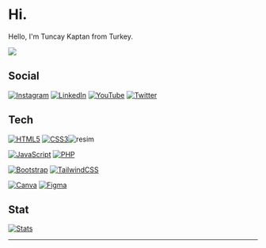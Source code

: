 # Hi.
Hello, I'm Tuncay Kaptan from Turkey.

[![](https://visitcount.itsvg.in/api?id=tuncaykaptan&icon=2&color=12)](#)

## Social
[![Instagram](https://img.shields.io/badge/Instagram-%23E4405F.svg?logo=Instagram&logoColor=white)](https://instagram.com/tunc.ayy)
[![LinkedIn](https://img.shields.io/badge/LinkedIn-%230077B5.svg?logo=linkedin&logoColor=white)](https://linkedin.com/in/tuncay-kaptan-828958201)
[![YouTube](https://img.shields.io/badge/YouTube-%23FF0000.svg?logo=YouTube&logoColor=white)](https://youtube.com/@tuncaykaptandev) 
[![Twitter](https://img.shields.io/badge/Twitter-%231DA1F2.svg?logo=Twitter&logoColor=white)](https://twitter.com/tuncaykptn)

## Tech
[![HTML5](https://img.shields.io/badge/html5-%23E34F26.svg?style=for-the-badge&logo=html5&logoColor=white)](#)
[![CSS3](https://img.shields.io/badge/css3-%231572B6.svg?style=for-the-badge&logo=css3&logoColor=white)](#)![resim](https://user-images.githubusercontent.com/75607066/213886786-3e94f867-fcaf-40ea-a7fd-25bfd046d39a.png)

[![JavaScript](https://img.shields.io/badge/javascript-%23323330.svg?style=for-the-badge&logo=javascript&logoColor=%23F7DF1E)](#)
[![PHP](https://img.shields.io/badge/php-%23777BB4.svg?style=for-the-badge&logo=php&logoColor=white)](#)

[![Bootstrap](https://img.shields.io/badge/bootstrap-%23563D7C.svg?style=for-the-badge&logo=bootstrap&logoColor=white)](#)
[![TailwindCSS](https://img.shields.io/badge/tailwindcss-%2338B2AC.svg?style=for-the-badge&logo=tailwind-css&logoColor=white)](#)

[![Canva](https://img.shields.io/badge/Canva-%2300C4CC.svg?style=for-the-badge&logo=Canva&logoColor=white)](#)
[![Figma](https://img.shields.io/badge/figma-%23F24E1E.svg?style=for-the-badge&logo=figma&logoColor=white)](#)

## Stat
[![Stats](https://github-readme-stats.vercel.app/api/top-langs/?username=tuncaykaptan&theme=dark&hide_border=true&include_all_commits=true&count_private=true&layout=compact)](#)

---


<!-- Proudly created with GPRM ( https://gprm.itsvg.in ) -->

<!--
**tuncaykaptan/tuncaykaptan** is a ✨ _special_ ✨ repository because its `README.md` (this file) appears on your GitHub profile.

Here are some ideas to get you started:

- 🔭 I’m currently working on ...
- 🌱 I’m currently learning ...
- 👯 I’m looking to collaborate on ...
- 🤔 I’m looking for help with ...
- 💬 Ask me about ...
- 📫 How to reach me: ...
- 😄 Pronouns: ...
- ⚡ Fun fact: ...
-->
